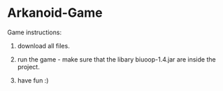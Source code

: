# Arkanoid-Game

Game instructions:

  1. download all files.

  2. run the game - make sure that the libary biuoop-1.4.jar are inside the project.

  3. have fun :)
